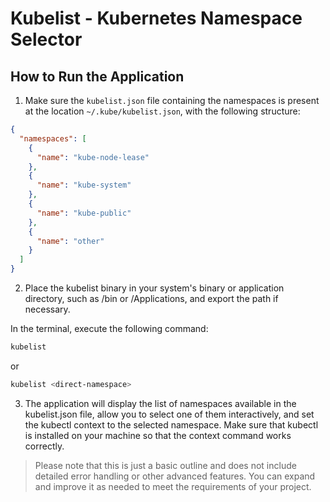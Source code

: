 # Kubelist - Kubernetes Namespace Selector

## How to Run the Application

1. Make sure the `kubelist.json` file containing the namespaces is present at the location `~/.kube/kubelist.json`, with the following structure:

```json
{
  "namespaces": [
    {
      "name": "kube-node-lease"
    },
    {
      "name": "kube-system"
    },
    {
      "name": "kube-public"
    },
    {
      "name": "other"
    }
  ]
}
```

2. Place the kubelist binary in your system's binary or application directory, such as /bin or /Applications, and export the path if necessary.

In the terminal, execute the following command:

```bash
kubelist
```

or

```bash
kubelist <direct-namespace>
```

3. The application will display the list of namespaces available in the kubelist.json file, allow you to select one of them interactively, and set the kubectl context to the selected namespace. Make sure that kubectl is installed on your machine so that the context command works correctly.


> Please note that this is just a basic outline and does not include detailed error handling or other advanced features. You can expand and improve it as needed to meet the requirements of your project.